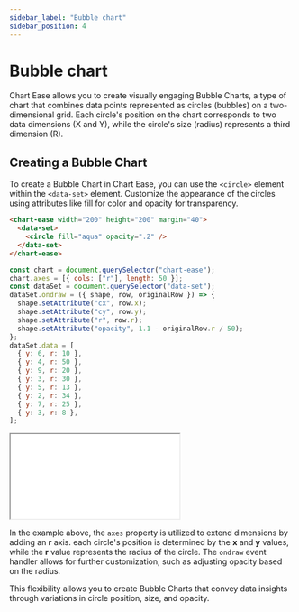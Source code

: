 ```yaml
---
sidebar_label: "Bubble chart"
sidebar_position: 4
---
```


# Bubble chart

Chart Ease allows you to create visually engaging Bubble Charts, a type of chart that combines data points represented as circles (bubbles) on a two-dimensional grid. Each circle's position on the chart corresponds to two data dimensions (X and Y), while the circle's size (radius) represents a third dimension (R).

## Creating a Bubble Chart

To create a Bubble Chart in Chart Ease, you can use the `<circle>` element within the `<data-set>` element. Customize the appearance of the circles using attributes like fill for color and opacity for transparency.

```html
<chart-ease width="200" height="200" margin="40">
  <data-set>
    <circle fill="aqua" opacity=".2" />
  </data-set>
</chart-ease>
```

```javascript
const chart = document.querySelector("chart-ease");
chart.axes = [{ cols: ["r"], length: 50 }];
const dataSet = document.querySelector("data-set");
dataSet.ondraw = ({ shape, row, originalRow }) => {
  shape.setAttribute("cx", row.x);
  shape.setAttribute("cy", row.y);
  shape.setAttribute("r", row.r);
  shape.setAttribute("opacity", 1.1 - originalRow.r / 50);
};
dataSet.data = [
  { y: 6, r: 10 },
  { y: 4, r: 50 },
  { y: 9, r: 20 },
  { y: 3, r: 30 },
  { y: 5, r: 13 },
  { y: 2, r: 34 },
  { y: 7, r: 25 },
  { y: 3, r: 8 },
];
```

<iframe src="/chart-ease/samples/chart-types/bubble-chart.html" style={{ width: '250px', height: '250px' }}></iframe>

In the example above, the `axes` property is utilized to extend dimensions by adding an **r** axis. each circle's position is determined by the **x** and **y** values, while the **r** value represents the radius of the circle. The `ondraw` event handler allows for further customization, such as adjusting opacity based on the radius.

This flexibility allows you to create Bubble Charts that convey data insights through variations in circle position, size, and opacity.
